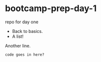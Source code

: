# bootcamp-prep-day-1
repo for day one

* Back to basics.
* A list!


Another line.

```
code goes in here?
```